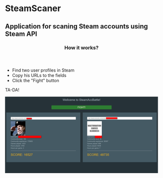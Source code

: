 # SteamScaner
<h2>Application for scaning Steam accounts using Steam API</h2>
<article>
  <header>
    <h3>How it works?</h3>
  </header>
  <section>
    <ul>
      <li>Find two user profiles in Steam</li>
      <li>Copy his URLs to the fields</li>
      <li>Click the "Fight" button</li>
    </ul>
    <p>TA-DA!</p>
    <img src = "src/media/img/big pic.png" alt="result"/>
  </section>
</article>

